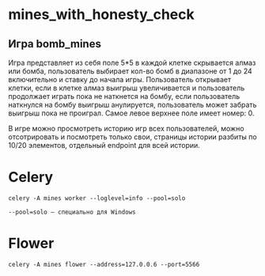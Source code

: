 # mines_with_honesty_check


Игра bomb_mines
--------------------------------
Игра представляет из себя поле 5*5 в каждой клетке скрывается алмаз или бомба, пользователь выбирает кол-во бомб в диапазоне от 1 до 24 включительно и ставку до начала игры. 
Пользователь открывает клетки, если в клетке алмаз выигрыш увеличивается и пользователь продолжает играть пока не наткнется на бомбу, если пользователь наткнулся на бомбу выигрыш анулируется, пользователь может забрать выигрыш пока не проиграл. Самое левое верхнее поле имеет номер: 0.

В игре можно просмотреть историю игр всех пользователей, можно отсотрировать и посмотреть только свои, страницы истории разбиты по 10/20 элементов, отдельный endpoint для всей истории.

# Celery

```
celery -A mines worker --loglevel=info --pool=solo

--pool=solo — специально для Windows
```

# Flower

```
celery -A mines flower --address=127.0.0.6 --port=5566
```
